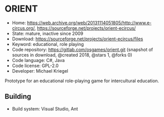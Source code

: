 # ORIENT

- Home: https://web.archive.org/web/20131114051805/http://www.e-circus.org/, https://sourceforge.net/projects/orient-ecircus/
- State: mature, inactive since 2009
- Download: https://sourceforge.net/projects/orient-ecircus/files
- Keyword: educational, role playing
- Code repository: https://gitlab.com/osgames/orient.git (snapshot of sources in download, @created 2018, @stars 1, @forks 0)
- Code language: C#, Java
- Code license: GPL-2.0
- Developer: Michael Kriegel

Prototype for an educational role-playing game for intercultural education.

## Building

- Build system: Visual Studio, Ant
